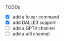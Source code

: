 TODOs
- [x] add a !clear command
- [x] add DALLE3 support
- [ ] add a GPT4 channel
- [ ] add a util channel